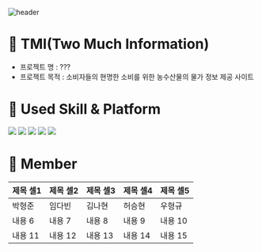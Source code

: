 ![header](https://capsule-render.vercel.app/api?type=waving&color=random&height=300&section=header&text=Team%20TMI&fontSize=90)
# 🎨 TMI(Two Much Information)
* 프로젝트 명
: ???  
* 프로젝트 목적
: 소비자들의 현명한 소비를 위한 농수산물의 물가 정보 제공 사이트   

# 🤹 Used Skill & Platform
<img src="https://img.shields.io/badge/HTML5-E34F26?style=for-the-badge&logo=HTML5&logoColor=black"> <img src="https://img.shields.io/badge/CSS3-1572B6?style=for-the-badge&logo=CSS3&logoColor=black"> <img src="https://img.shields.io/badge/JavaScript-F7DF1E?style=for-the-badge&logo=JavaScript&logoColor=black"> <img src="https://img.shields.io/badge/Visual Studio Code-007ACC?style=for-the-badge&logo=Visual Studio Code&logoColor=black"> <img src="https://img.shields.io/badge/GitHub-181717?style=for-the-badge&logo=GitHub&logoColor=black">   

# 💑 Member
|제목 셀1|제목 셀2|제목 셀3|제목 셀4|제목 셀5|
|---|---|---|---|---|
|박형준|임다빈|김나현|허승현|우형규|
|내용 6|내용 7|내용 8|내용 9|내용 10|
|내용 11|내용 12|내용 13|내용 14|내용 15|
